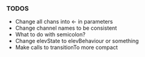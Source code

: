 ### TODOS
- Change all chans into <- in parameters
- Change channel names to be consistent
- What to do with semicolon?
- Change elevState to elevBehaviour or something
- Make calls to transitionTo more compact